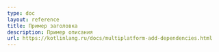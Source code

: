 ```yaml
---
type: doc
layout: reference
title: Пример заголовка
description: Пример описания
url: https://kotlinlang.ru/docs/multiplatform-add-dependencies.html
---
```

